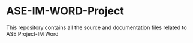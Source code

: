 # ASE-IM-WORD-Project
This repository contains all the source and documentation files related to ASE Project-IM Word

